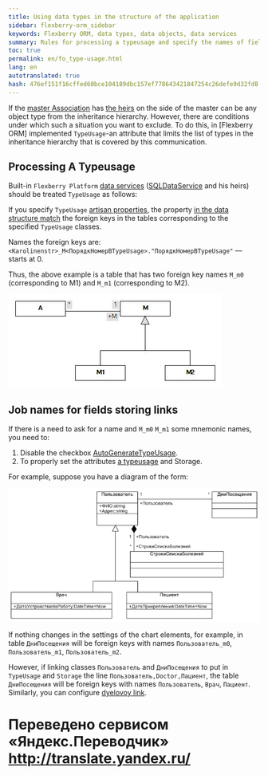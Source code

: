 ```yaml
--- 
title: Using data types in the structure of the application 
sidebar: flexberry-orm_sidebar 
keywords: Flexberry ORM, data types, data objects, data services 
summary: Rules for processing a typeusage and specify the names of fields storing links 
toc: true 
permalink: en/fo_type-usage.html 
lang: en 
autotranslated: true 
hash: 476ef151f16cffed60bce104189dbc157ef778643421847254c26defe9d32fd8 
--- 
```


If the [master Association](fd_master-association.html) has [the heirs](fd_inheritance.html) on the side of the master can be any object type from the inheritance hierarchy. However, there are conditions under which such a situation you want to exclude. To do this, in [Flexberry ORM] implemented `TypeUsage`-an attribute that limits the list of types in the inheritance hierarchy that is covered by this communication. 

## Processing A Typeusage 

Built-in `Flexberry Platform` [data services](fo_data-service.html) ([SQLDataService](fo_sql-data-service.html) and his heirs) should be treated `TypeUsage` as follows: 

If you specify `TypeUsage` [artisan properties](fd_master-association.html), the property [in the data structure match](fo_storing-data-objects.html) the foreign keys in the tables corresponding to the specified `TypeUsage` classes. 

Names the foreign keys are: `<Karolinenstr>_M<ПорядкНомерВTypeUsage>."ПорядкНомерВTypeUsage"` — starts at 0. 

Thus, the above example is a table that has two foreign key names `M_m0` (corresponding to M1) and `M_m1` (corresponding to M2). 

![](/images/pages/products/flexberry-orm/data-types/primer2.jpg) 

## Job names for fields storing links 

If there is a need to ask for a name and `M_m0` `M_m1` some mnemonic names, you need to: 

1. Disable the checkbox [AutoGenerateTypeUsage](fd_master-association.html). 
2. To properly set the attributes [a typeusage](fo_type-usage-problem.html) and Storage. 

For example, suppose you have a diagram of the form: 

![](/images/pages/products/flexberry-orm/data-types/type-usage-test.png) 

If nothing changes in the settings of the chart elements, for example, in table `ДниПосещения` will be foreign keys with names `Пользователь_m0`, `Пользователь_m1`, `Пользователь_m2`. 

However, if linking classes `Пользователь` and `ДниПосещения` to put in `TypeUsage` and `Storage` the line `Пользователь,Doctor,Пациент`, the table `ДниПосещения` will be foreign keys with names `Пользователь`, `Врач`, `Пациент`. Similarly, you can configure [dyelovoy link](fo_detail-associations-properties.html). 



 # Переведено сервисом «Яндекс.Переводчик» http://translate.yandex.ru/
